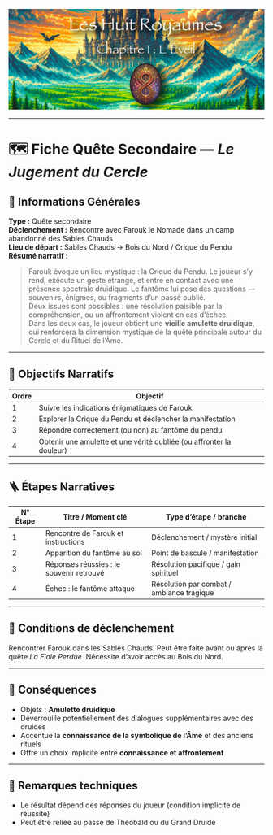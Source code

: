 ![Cover](https://raw.githubusercontent.com/nicolasvauchenet/eightrealms-awakening/refs/heads/main/assets/img/core/cover_documentation.png)

---

# 🗺️ Fiche Quête Secondaire — *Le Jugement du Cercle*

## 🧾 Informations Générales

**Type :** Quête secondaire  
**Déclenchement :** Rencontre avec Farouk le Nomade dans un camp abandonné des Sables Chauds  
**Lieu de départ :** Sables Chauds → Bois du Nord / Crique du Pendu  
**Résumé narratif :**
> Farouk évoque un lieu mystique : la Crique du Pendu. Le joueur s’y rend, exécute un geste étrange, et entre en contact
> avec une présence spectrale druidique. Le fantôme lui pose des questions — souvenirs, énigmes, ou fragments d’un passé
> oublié.  
> Deux issues sont possibles : une résolution paisible par la compréhension, ou un affrontement violent en cas
> d’échec.  
> Dans les deux cas, le joueur obtient une **vieille amulette druidique**, qui renforcera la dimension mystique de la
> quête principale autour du Cercle et du Rituel de l’Âme.

---

## 🎯 Objectifs Narratifs

| Ordre | Objectif                                                             |
|-------|----------------------------------------------------------------------|
| 1     | Suivre les indications énigmatiques de Farouk                        |
| 2     | Explorer la Crique du Pendu et déclencher la manifestation           |
| 3     | Répondre correctement (ou non) au fantôme du pendu                   |
| 4     | Obtenir une amulette et une vérité oubliée (ou affronter la douleur) |

---

## 🪜 Étapes Narratives

| N° Étape | Titre / Moment clé                       | Type d’étape / branche                    |
|----------|------------------------------------------|-------------------------------------------|
| 1        | Rencontre de Farouk et instructions      | Déclenchement / mystère initial           |
| 2        | Apparition du fantôme au sol             | Point de bascule / manifestation          |
| 3        | Réponses réussies : le souvenir retrouvé | Résolution pacifique / gain spirituel     |
| 4        | Échec : le fantôme attaque               | Résolution par combat / ambiance tragique |

---

## 🔐 Conditions de déclenchement

Rencontrer Farouk dans les Sables Chauds. Peut être faite avant ou après la quête *La Fiole Perdue*. Nécessite d’avoir
accès au Bois du Nord.

---

## 🎁 Conséquences

- Objets : **Amulette druidique**
- Déverrouille potentiellement des dialogues supplémentaires avec des druides
- Accentue la **connaissance de la symbolique de l’Âme** et des anciens rituels
- Offre un choix implicite entre **connaissance et affrontement**

---

## 🧪 Remarques techniques

- Le résultat dépend des réponses du joueur (condition implicite de réussite)
- Peut être reliée au passé de Théobald ou du Grand Druide

